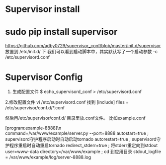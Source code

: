 Supervisor install
===============
sudo pip install supervisor
===============
  https://github.com/adby0729/supervisor_conf/blob/master/init.d/supervisor 放置到 /etc/init.d/ 下
  我们可以看到启动脚本中，其实默认写了一个启动参数 -c /etc/supervisord.conf 

Supervisor Config 
===============

1. 生成配置文件
  $ echo_supervisord_conf > /etc/supervisord.conf

2.修改配置文件
  vi /etc/supervisord.conf
找到
  [include]
  files = /etc/supervisor/conf.d/*.conf

  然后再/etc/supervisor/conf.d/ 目录里放.conf文件。
  比如example.conf

  [program:example-8888]\n<br>
  command=/var/www/example/server.py --port=8888
  autostart=true ; supervisord守护程序启动时自动启动tornado
  autorestart=true ; supervisord守护程序重启时自动重启tornado
  redirect_stderr=true ; 将stderr重定向到stdout
  user=www-data
  directory=/var/www/example ; cd 到应用目录
  stdout_logfile = /var/www/example/log/server-8888.log

